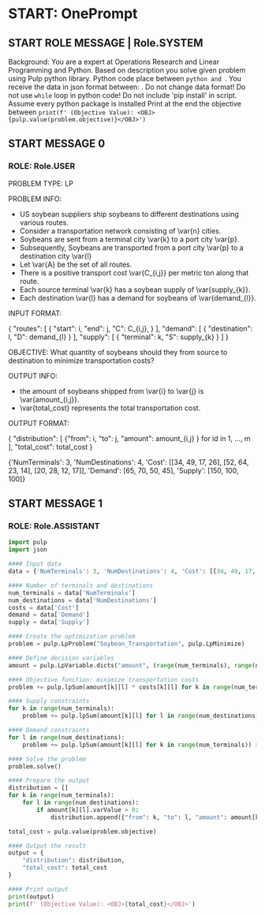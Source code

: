 # START: OnePrompt 
## START ROLE MESSAGE | Role.SYSTEM 
Background: You are a expert at Operations Research and Linear Programming and Python. Based on description you solve given problem using Pulp python library. Python code place between ```python and ```. You receive the data in json format between: <DATA></DATA>. Do not change data format! Do not use `while` loop in python code! Do not include 'pip install' in script. Assume every python package is installed Print at the end the objective between <OBJ></OBJ> `print(f' (Objective Value): <OBJ>{pulp.value(problem.objective)}</OBJ>')`  
## START MESSAGE 0 
### ROLE: Role.USER
<DESCRIPTION>
PROBLEM TYPE: LP

PROBLEM INFO:

- US soybean suppliers ship soybeans to different destinations using various routes.
- Consider a transportation network consisting of \var{n} cities.
- Soybeans are sent from a terminal city \var{k} to a port city \var{p}.
- Subsequently, Soybeans are transported from a port city \var{p} to a destination city \var{l}
- Let \var{A} be the set of all routes. 
- There is a positive transport cost \var{C_{i,j}} per metric ton along that route.
- Each source terminal \var{k} has a soybean supply of \var{supply_{k}}. 
- Each destination \var{l} has a demand for soybeans of \var{demand_{l}}.

INPUT FORMAT: 

{
    "routes": [
       {
        "start": i,
        "end": j,
        "C": C_{i,j},
       }
    ],
    "demand": [
        {
            "destination": l,
            "D": demand_{l}
        }
    ],
    "supply": [
        {
            "terminal": k,
            "S": supply_{k}
        }
    ]
}

OBJECTIVE: What quantity of soybeans should they from source to destination to minimize transportation costs?

OUTPUT INFO:

- the amount of soybeans shipped from \var{i} to \var{j} is \var{amount_{i,j}}.
- \var{total_cost} represents the total transportation cost.

OUTPUT FORMAT:

{
    "distribution": [
        {"from": i,
         "to": j,
         "amount": amount_{i,j}
        }
        for id in 1, ..., m
    ],
    "total_cost": total_cost
}


</DESCRIPTION>
<DATA>
{'NumTerminals': 3, 'NumDestinations': 4, 'Cost': [[34, 49, 17, 26], [52, 64, 23, 14], [20, 28, 12, 17]], 'Demand': [65, 70, 50, 45], 'Supply': [150, 100, 100]}</DATA>


## START MESSAGE 1 
### ROLE: Role.ASSISTANT
```python
import pulp
import json

#### Input data
data = {'NumTerminals': 3, 'NumDestinations': 4, 'Cost': [[34, 49, 17, 26], [52, 64, 23, 14], [20, 28, 12, 17]], 'Demand': [65, 70, 50, 45], 'Supply': [150, 100, 100]}

#### Number of terminals and destinations
num_terminals = data['NumTerminals']
num_destinations = data['NumDestinations']
costs = data['Cost']
demand = data['Demand']
supply = data['Supply']

#### Create the optimization problem
problem = pulp.LpProblem("Soybean_Transportation", pulp.LpMinimize)

#### Define decision variables
amount = pulp.LpVariable.dicts("amount", (range(num_terminals), range(num_destinations)), lowBound=0, cat='Continuous')

#### Objective function: minimize transportation costs
problem += pulp.lpSum(amount[k][l] * costs[k][l] for k in range(num_terminals) for l in range(num_destinations)), "TotalTransportationCost"

#### Supply constraints
for k in range(num_terminals):
    problem += pulp.lpSum(amount[k][l] for l in range(num_destinations)) <= supply[k], f"SupplyLimit_terminal_{k}"

#### Demand constraints
for l in range(num_destinations):
    problem += pulp.lpSum(amount[k][l] for k in range(num_terminals)) >= demand[l], f"DemandRequirement_destination_{l}"

#### Solve the problem
problem.solve()

#### Prepare the output
distribution = []
for k in range(num_terminals):
    for l in range(num_destinations):
        if amount[k][l].varValue > 0:
            distribution.append({"from": k, "to": l, "amount": amount[k][l].varValue})

total_cost = pulp.value(problem.objective)

#### Output the result
output = {
    "distribution": distribution,
    "total_cost": total_cost
}

#### Print output
print(output)
print(f' (Objective Value): <OBJ>{total_cost}</OBJ>')
```

